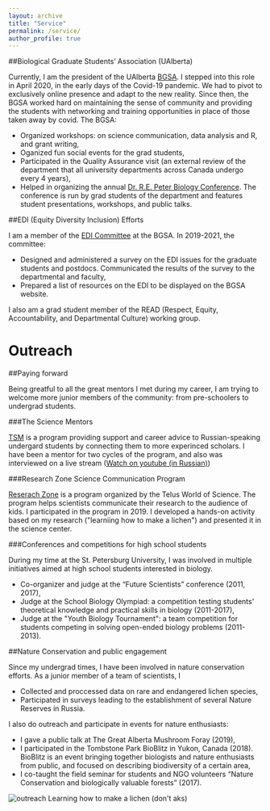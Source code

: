```yaml
---
layout: archive
title: "Service"
permalink: /service/
author_profile: true
---
```


##Biological Graduate Students’ Association (UAlberta)

Currently, I am the president of the UAlberta [BGSA](https://grad.biology.ualberta.ca/bgsa/). I stepped into this role in April 2020, in the early days of the Covid-19 pandemic. We had to pivot to exclusively online presence and adapt to the new reality. Since then, the BGSA worked hard on maintaining the sense of community and providing the students with networking and training opportunities in place of those taken away by covid. The BGSA:

* Organized workshops: on science communication, data analysis and R, and grant writing,
* Oganized fun social events for the grad students,
* Participated in the Quality Assurance visit (an external review of the department that all university departments across Canada undergo every 4 years),
* Helped in organizing the annual [Dr. R.E. Peter Biology Conference](https://peter.biology.ualberta.ca/2021-r-e-peter-online-conference/). The conference is run by grad students of the department and features student presentations, workshops, and public talks.

##EDI (Equity Diversity Inclusion) Efforts

I am a member of the [EDI Committee](http://grad.biology.ualberta.ca/bgsa/edi/) at the BGSA. In 2019-2021, the committee:

* Designed and administered a survey on the EDI issues for the graduate students and postdocs. Communicated the results of the survey to the departmental and faculty,
* Prepared a list of resources on the EDI to be displayed on the BGSA website.

I also am a grad student member of the READ (Respect, Equity, Accountability, and Departmental Culture) working group.


Outreach
======

##Paying forward

Being greatful to all the great mentors I met during my career, I am trying to welcome more junior members of the community: from pre-schoolers to undergrad students.

###The Science Mentors

[TSM](https://www.thesciencementors.com/en) is a program providing support and career advice to Russian-speaking undergard students by connecting them to more experinced scholars. I have been a mentor for two cycles of the program, and also was interviewed on a live stream ([Watch on youtube (in Russian)](https://www.youtube.com/watch?v=1G5a-NEvQRI&t=2s&ab_channel=TheScienceMentors))

###Research Zone Science Communication Program

[Reserach Zone](https://telusworldofscienceedmonton.ca/get-involved/research-zone/) is a program organized by the Telus World of Science. The program helps scientists communicate their research to the audience of kids. I participated in the program in 2019. I developed a hands-on activity based on my research ("learniing how to make a lichen") and presented it in the science center.

###Conferences and competitions for high school students

During my time at the St. Petersburg University, I was involved in multiple initiatives aimed at high school students interested in biology.

* Co-organizer and judge at the “Future Scientists” conference (2011, 2017),
* Judge at the School Biology Olympiad: a competition testing  students' theoretical knowledge and practical skills in biology (2011-2017),
* Judge at the "Youth Biology Tournament": a team competition for students competing in solving open-ended biology problems (2011-2013).


##Nature Conservation and public engagement

Since my undergrad times, I have been involved in nature conservation efforts. As a junior member of a team of scientists, I

* Collected and proccessed data on rare and endangered lichen species,
* Participated in surveys leading to the establishment of several Nature Reserves in Russia.

I also do outreach and participate in events for nature enthusiasts:

* I gave a public talk at The Great Alberta Mushroom Foray (2019),
* I participated in the Tombstone Park BioBlitz in Yukon, Canada (2018). BioBlitz is an event bringing together biologists and nature enthusiasts from public, and focused on describing biodiversity of a certain area,
* I co-taught the field seminar for students and NGO volunteers “Nature Conservation and biologically valuable forests” (2017).

![outreach](http://metalichen.github.io/images/outreach.png)
Learning how to make a lichen (don't aks)


